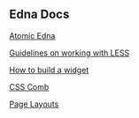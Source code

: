 **Edna Docs**
---

[Atomic Edna][1]

[Guidelines on working with LESS][2]

[How to build a widget][3]

[CSS Comb][4]

[Page Layouts][5]

  [1]: atomic.md
  [2]: less-guidelines.md
  [3]: building-widgets.md
  [4]: css-comb.md
  [5]: page-layout.md
